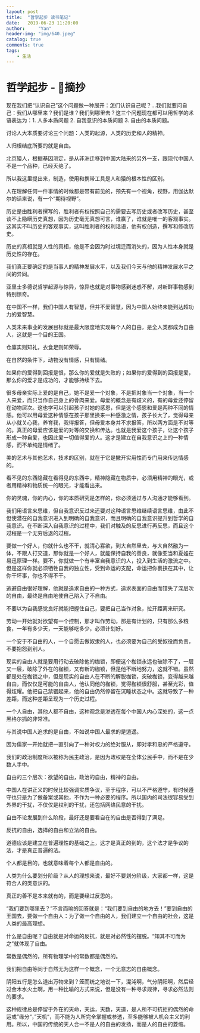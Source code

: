 ```yaml
---
layout: post
title:  "哲学起步 读书笔记"
date:   2019-06-23 11:20:00
author:     "Yan"
header-img: "img/640.jpeg"
catalog: true
comments: true
tags:
    - 生活
---
```


# 哲学起步 - 摘抄

现在我们把“认识自己”这个问题做一种展开：怎们认识自己呢？...我们就要问自己：我们从哪里来？我们是谁？我们到哪里去？这三个问题现在都可以用哲学的术语表达为：1. 人多本质问题 2. 自我意识的本质问题 3. 自由的本质问题。

讨论人大本质要讨论三个问题：人类的起源，人类的历史和人的精神。

人归根结底所要的就是自由。

北京猿人，根据基因测定，是从非洲迁移到中国大陆来的另外一支，跟现代中国人不是一个品种，已经灭绝了。

所以我这里提出来，制造，使用和携带工具是人和猿的根本性的区别。

人在理解任何一件事情的时候都是带有前见的，预先有一个视角，视野，用伽达默尔的话来说，有一个“期待视野”。

历史是由胜利者撰写的，胜利者有权按照自己的需要去写历史或者改写历史，甚至谈不上隐瞒历史真想，因为历史毫无真想可言，谁赢了，谁就是唯一的客观事实。这其实不叫历史的客观事实，这叫胜利者的权利话语，他有权创造，撰写和修改历史。

历史的真相就是人性的真相，他是不会因为时过境迁而消失的，因为人性本身就是历史性的存在。

我们真正要确定的是当事人的精神发展水平，以及我们今天与他的精神发展水平之间的异同。

亚里士多德说哲学起源与惊异，惊异也就是对事物感到迷惑不解，对新鲜事物感到特别惊奇。

在中国不一样，我们中国人有智慧，但并不爱智慧，因为中国人始终未能到达超功力的爱智慧。

人类未来事业的发展目标就是最大限度地实现每个人的自由，是全人类都成为自由人，这就是一个目的王国。

仓廪实则知礼，衣食足则知荣辱。

在自然的条件下，动物没有情感，只有情绪。

如果你的爱得到回报是恨，那么你的爱就是失败的；如果你的爱得到的回报是爱，那么你的爱才是成功的，才能够持续下去。

很多母亲实际上爱的是自己，她不是爱一个对象，不是把对象当一个对象，当一个人来爱，而只当作自己身上的骨肉来爱。母爱的概念是有歧义的，有的母爱还停留在动物层次。这也学可以引起孩子对她的感恩，但是这个感恩和爱是两种不同的情感。他可以用母爱这种情感在孩子那里换来一种感激之情，孩子长大了，觉得母亲从小就关心我，养育我，我得报答，但母爱本身并不求报答，所以两方面是不对等的。真正的母爱应该是爱的对等的交换和传达。也就是我爱这个孩子，让这个孩子形成一种自爱，也因此爱一切值得爱的人。这才是建立在自我意识之上的一种情感，而不单纯是情绪了。

美的艺术与其他艺术，技术的区别，就在于它是撇开实用性而专门用来传达情感的。

看不见的东西隐藏在看得见的东西中，精神隐藏在物质中，必须用精神的眼光，或者用精神和物质统一的眼光，才能看出来。

你的灵魂，你的内心，你的本质研究是怎样的，你必须通过与人沟通才能够看到。

我们用语言来思维，但自我意识反过来还要对这种语言思维继续语言思维，由此不但使潜在的自我意识进入到明确的自我意识，而且明确的自我意识提升到哲学的自我意识。在不断深入自我意识的过程中，我们对触及的反思进行再反思，而且这个过程是一个无穷后退的过程。

要做一个好人，你就什么也不干，就清心寡欲，到大自然里去，与大自然融为一体，不跟人打交道，那你就是一个好人，就能保持自我的善良，就像亚当和夏娃在易迅原理一样。要不，你就做一个有丰富自我意识的人，投入到生活的激流之中。但是这样你就必须牺牲自我的独立性，受到命运的支配，命运把你裹挟在其中，让你干坏事，你也不得不干。

逃避自由很好理解，他就是追求自由的一种方式，追求表面的自由而错失了深层次的自由，最终是自由地使自己陷入了不自由。

不要以为自我感觉良好就能把握住自己，要把自己当作对象，拉开距离来研究。

劳动一开始就对欲望有一个控制，那才叫作劳动，那是有计划的，只有那么多粮食，一年有多少天，一天能够吃多少，必须计划好。

一个安于不自由的人，一个自愿去做奴隶的人，也必须要为自己的受奴役而负责，不要抱怨到别人。

现实的自由人就是要用行动去破除他的枷锁，即便这个枷锁永远也破除不了，一层又一层，破除了外在的枷锁，又有新的枷锁，但是他不断地努力，这就不错。虽然都是处在枷锁之中，但是现实的自由人在不断的解脱枷锁，突破枷锁，变得越来越自由，而仅仅是可能的自由人，他认同他的枷锁，觉得枷锁很舒服，甚至光彩，值得炫耀。他把自己禁锢起来，他的自由仍然停留在沉睡状态之中。这就导致了一种差距，而这种差距呈现为一个历史过程。

一个人自由，其他人都不自由，这种观念是渗透在每个中国人内心深处的，这一点黑格尔抓的非常准。

与其说中国人追求的是自由，不如说中国人最求的是逍遥。

因为儒家一开始就把一直引向了一种对权力的绝对服从，即对孝和忠的严格遵守。

我们的政治制度所以被称为民主政治，是因为政权是在全体公民手中，而不是在少数人手中。

自由的三个层次：欲望的自由，政治的自由，精神的自由。

中国人在讲正义的时候比较强调实质争议，至于程序，可以不严格遵守，有时候遵守也只是为了做备案或其他，不作为一种必要的程序。所以国内的司法很容易受到外界的干扰，不仅仅是权利的干扰，还包括网络民意的干扰。

自由不论发展到什么阶段，最好还是要看自在的自由是否得到了满足。

反抗的自由，选择的自由和立法的自由。

道德应该是建立在普遍理性的基础之上，这才是真正的到的，这个法才是争议的法，才是真正普遍的法。

个人都是目的，也就意味着每个人都是自由的。

人类为什么要划分阶级？从人的理想来说，最好不要划分阶级，大家都一样，这是符合人的类意识的。

真正的善不是本来就有的，而是要经过反思的。

“我们要到哪里去？”不言而喻的回答就是：“我们要到自由的地方去！”要到自由的王国去，要做一个自由人：为了做一个自由的人，我们建立一个自由的社会，这是人类的最高理想。

什么是自由呢？自由就是对命运的反抗，就是对必然性的摆脱。“知其不可而为之”就体现了自由。

常数是偶然的，所有物理学中的常数都是偶然的。

我们把自由等同于自然无为这样一个概念，一个无意志的自由概念。

阴阳五行是怎么道出万物来到？笼而统之地说一下，混沌啊，气分阴阳啊，然后经过金木水火土啊，用一种比喻的方式来说，但是没有一种寻求规律，寻求必然法则的要求。

这种规律总是停留于外在的天命，天运，天数，天道，是人所不可抗拒的偶然的命运或”缘分“，”天机“，而不能为人所完全掌握或参透，至多能够被人机会主义的利用。所以，中国的传统的天人合一不是人的自由的发扬，而是人的自由的菱缩。
